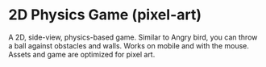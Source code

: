 # 2D Physics Game (pixel-art)

A 2D, side-view, physics-based game. Similar to Angry bird, you can throw a ball against obstacles and walls.
Works on mobile and with the mouse.
Assets and game are optimized for pixel art.
